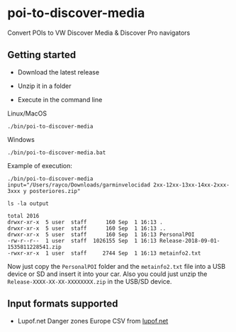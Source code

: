 # poi-to-discover-media
Convert POIs to VW Discover Media &amp; Discover Pro navigators

## Getting started

- Download the latest release

- Unzip it in a folder

- Execute in the command line

Linux/MacOS
```
./bin/poi-to-discover-media
```

Windows
```
./bin/poi-to-discover-media.bat
```

Example of execution:
```
./bin/poi-to-discover-media input="/Users/rayco/Downloads/garminvelocidad 2xx-12xx-13xx-14xx-2xxx-3xxx y posteriores.zip"

ls -la output

total 2016
drwxr-xr-x  5 user  staff      160 Sep  1 16:13 .
drwxr-xr-x  5 user  staff      160 Sep  1 16:13 ..
drwxr-xr-x  5 user  staff      160 Sep  1 16:13 PersonalPOI
-rw-r--r--  1 user  staff  1026155 Sep  1 16:13 Release-2018-09-01-1535811228541.zip
-rwxr-xr-x  1 user  staff     2744 Sep  1 16:13 metainfo2.txt
```

Now just copy the `PersonalPOI` folder and the `metainfo2.txt` file into
a USB device or SD and insert it into your car.
Also you could just unzip the `Release-XXXX-XX-XX-XXXXXXXX.zip` in the USB/SD device.

## Input formats supported

- Lupof.net Danger zones Europe CSV from [lupof.net](https://lufop.net/zones-de-danger-france-et-europe-asc-et-csv/)